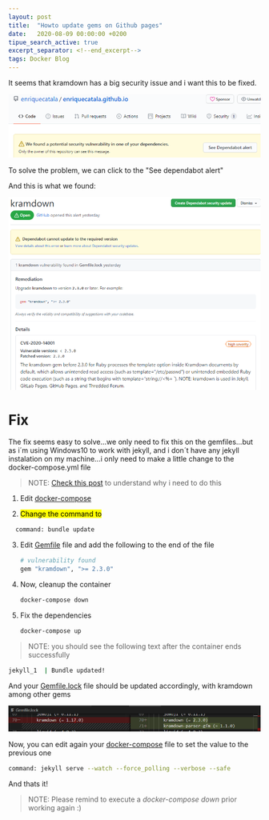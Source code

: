 ```yaml
---
layout: post
title:  "Howto update gems on Github pages"
date:   2020-08-09 00:00:00 +0200
tipue_search_active: true
excerpt_separator: <!--end_excerpt-->
tags: Docker Blog
---
```

It seems that kramdown has a big security issue and i want this to be fixed.

![kramdown security issue](/img/posts/gem-update-github-pages/kramdown-security-1.png)

To solve the problem, we can click to the "See dependabot alert"

<!--end_excerpt-->

And this is what we found: 

![kramdown security issue2](/img/posts/gem-update-github-pages/kramdown-security-2.png)

# Fix

The fix seems easy to solve...we only need to fix this on the gemfiles...but as i´m using Windows10 to work with jekyll, and i don´t have any jekyll instalation on my machine...i only need to make a little change to the docker-compose.yml file

>NOTE: [Check this post](https://enriquecatala.com/2020/05/28/Creating-my-new-blog-with-Jekyll.html) to understand why i need to do this

1) Edit [docker-compose](/docker-compose.yml)
   
2) <mark>Change the command to</mark>
 ```bash
   command: bundle update
 ```

3) Edit [Gemfile](/Gemfile) file and add the following to the end of the file
   ```bash
   # vulnerability found 
   gem "kramdown", ">= 2.3.0"
   ```

4) Now, cleanup the container
   ```bash
   docker-compose down   
   ```

5) Fix the dependencies
   ```bash   
   docker-compose up   
   ```

>NOTE: you should see the following text after the container ends successfully

```bash
jekyll_1  | Bundle updated!
```

And your [Gemfile.lock](/Gemfile.lock) file should be updated accordingly, with kramdown among other gems

![gemfile.lock update](/img/posts/gem-update-github-pages/gemfilelock.png)

Now, you can edit again your [docker-compose](/docker-compose.yml) file to set the value to the previous one
```bash
command: jekyll serve --watch --force_polling --verbose --safe
```

And thats it!

>NOTE: Please remind to execute a _docker-compose down_ prior working again :)